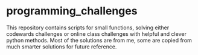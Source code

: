 # programming_challenges
This repository contains scripts for small functions, solving either codewards challenges or online class challenges with helpful and clever python methods. Most of the solutions are from me, some are copied from much smarter solutions for future reference.
